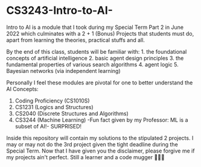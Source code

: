 # CS3243-Intro-to-AI-
Intro to AI is a module that I took during my Special Term Part 2 in June 2022 which culminates with a 2 + 1 (Bonus) Projects that students must do, apart from learning the theories, practical stuffs and all.

By the end of this class, students will be familiar with:
	1. the foundational concepts of artificial intelligence
	2. basic agent design principles
	3. the fundamental properties of various search algorithms
	4. agent logic
	5. Bayesian networks (via independent learning)

Personally I feel these modules are pivotal for one to better understand the AI Concepts:
1. Coding Proficiency (CS1010S)
2. CS1231 (Logics and Structures) 
3. CS2040 (Discrete Structures and Algorithms)
4. CS3244 (Machine Learning) -Fun fact given by my Professor: ML is a subset of AI!- SURPRISED! 

Inside this repository will contain my solutions to the stipulated 2 projects. I may or may not do the 3rd project given the tight deadline during the Special Term. Now that I have given you the disclaimer, please forgive me if my projects ain't perfect. Still a learner and a code mugger 🥺🙏🏻
